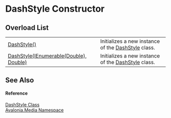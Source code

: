 # DashStyle Constructor


## Overload List
<table>
<tr>
<td><a href="M_Avalonia_Media_DashStyle__ctor">DashStyle()</a></td>
<td>Initializes a new instance of the <a href="T_Avalonia_Media_DashStyle">DashStyle</a> class.</td>
</tr>
<tr>
<td><a href="M_Avalonia_Media_DashStyle__ctor_1">DashStyle(IEnumerable(Double), Double)</a></td>
<td>Initializes a new instance of the <a href="T_Avalonia_Media_DashStyle">DashStyle</a> class.</td>
</tr>
</table>

## See Also


#### Reference
<a href="T_Avalonia_Media_DashStyle">DashStyle Class</a>  
<a href="N_Avalonia_Media">Avalonia.Media Namespace</a>  
